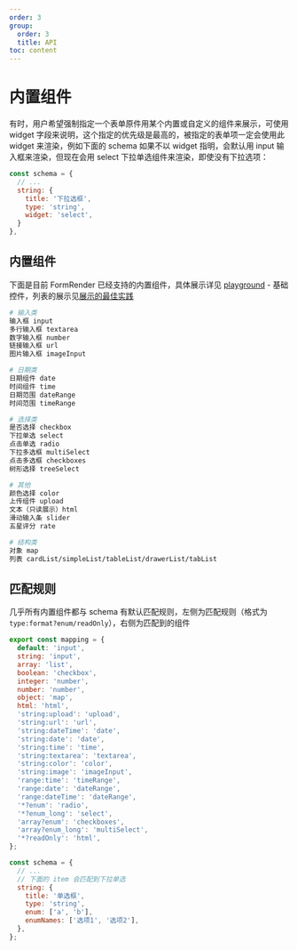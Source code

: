 ```yaml
---
order: 3
group:
  order: 3
  title: API
toc: content
---
```


# 内置组件

有时，用户希望强制指定一个表单原件用某个内置或自定义的组件来展示，可使用 widget 字段来说明，这个指定的优先级是最高的，被指定的表单项一定会使用此 widget 来渲染，例如下面的 schema 如果不以 widget 指明，会默认用 input 输入框来渲染，但现在会用 select 下拉单选组件来渲染，即使没有下拉选项：

```js
const schema = {
  // ...
  string: {
    title: '下拉选框',
    type: 'string',
    widget: 'select',
  }
},
```

## 内置组件

下面是目前 FormRender 已经支持的内置组件，具体展示详见 [playground](/playground) - 基础控件，列表的展示见[展示的最佳实践](/form-render/advanced/display#列表的展示)

```sh
# 输入类
输入框 input
多行输入框 textarea
数字输入框 number
链接输入框 url
图片输入框 imageInput

# 日期类
日期组件 date
时间组件 time
日期范围 dateRange
时间范围 timeRange

# 选择类
是否选择 checkbox
下拉单选 select
点击单选 radio
下拉多选框 multiSelect
点击多选框 checkboxes
树形选择 treeSelect

# 其他
颜色选择 color
上传组件 upload
文本（只读展示）html
滑动输入条 slider
五星评分 rate

# 结构类
对象 map
列表 cardList/simpleList/tableList/drawerList/tabList
```

## 匹配规则

几乎所有内置组件都与 schema 有默认匹配规则，左侧为匹配规则（格式为 `type:format?enum/readOnly`），右侧为匹配到的组件

```js
export const mapping = {
  default: 'input',
  string: 'input',
  array: 'list',
  boolean: 'checkbox',
  integer: 'number',
  number: 'number',
  object: 'map',
  html: 'html',
  'string:upload': 'upload',
  'string:url': 'url',
  'string:dateTime': 'date',
  'string:date': 'date',
  'string:time': 'time',
  'string:textarea': 'textarea',
  'string:color': 'color',
  'string:image': 'imageInput',
  'range:time': 'timeRange',
  'range:date': 'dateRange',
  'range:dateTime': 'dateRange',
  '*?enum': 'radio',
  '*?enum_long': 'select',
  'array?enum': 'checkboxes',
  'array?enum_long': 'multiSelect',
  '*?readOnly': 'html',
};

const schema = {
  // ...
  // 下面的 item 会匹配到下拉单选
  string: {
    title: '单选框',
    type: 'string',
    enum: ['a', 'b'],
    enumNames: ['选项1', '选项2'],
  },
};
```
